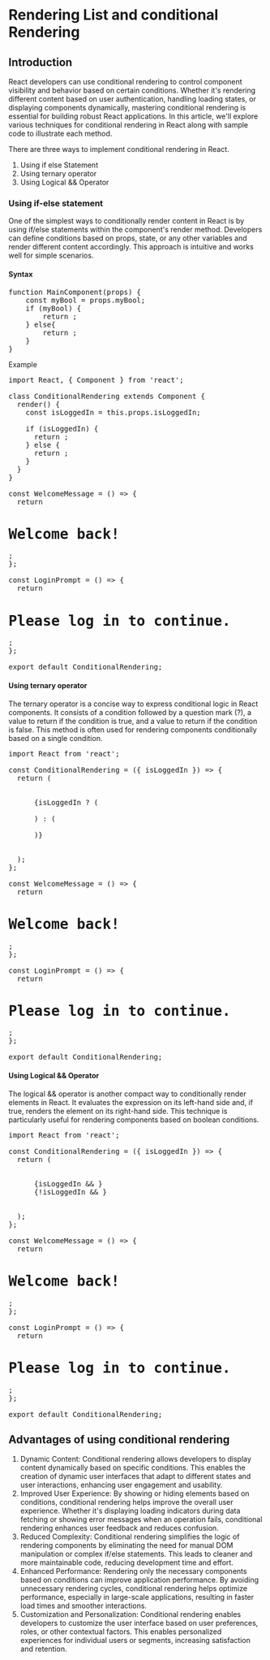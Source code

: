 # Rendering List and conditional Rendering

## Introduction
React developers can use conditional rendering to control component visibility and behavior based on certain conditions. Whether it's rendering different content based on user authentication, handling loading states, or displaying components dynamically, mastering conditional rendering is essential for building robust React applications. In this article, we'll explore various techniques for conditional rendering in React along with sample code to illustrate each method.

There are three ways to implement conditional rendering in React.
1. Using if else Statement
2. Using ternary operator
3. Using Logical && Operator


### Using if-else statement
One of the simplest ways to conditionally render content in React is by using if/else statements within the component's render method. Developers can define conditions based on props, state, or any other variables and render different content accordingly. This approach is intuitive and works well for simple scenarios.

#### Syntax

<pre>
function MainComponent(props) {
    const myBool = props.myBool;
    if (myBool) {
        return <Component1/>;
    } else{
        return <Component2/>;
    }
}
</pre>
Example
<pre>
import React, { Component } from 'react';
​
class ConditionalRendering extends Component {
  render() {
    const isLoggedIn = this.props.isLoggedIn;
​
    if (isLoggedIn) {
      return <WelcomeMessage />;
    } else {
      return <LoginPrompt />;
    }
  }
}
​
const WelcomeMessage = () => {
  return <h1>Welcome back!</h1>;
};
​
const LoginPrompt = () => {
  return <h1>Please log in to continue.</h1>;
};
​
export default ConditionalRendering;
</pre>

#### Using ternary operator
The ternary operator is a concise way to express conditional logic in React components. It consists of a condition followed by a question mark (?), a value to return if the condition is true, and a value to return if the condition is false. This method is often used for rendering components conditionally based on a single condition.


<pre>
import React from 'react';
​
const ConditionalRendering = ({ isLoggedIn }) => {
  return (
    <div>
      {isLoggedIn ? (
        <WelcomeMessage />
      ) : (
        <LoginPrompt />
      )}
    </div>
  );
};
​
const WelcomeMessage = () => {
  return <h1>Welcome back!</h1>;
};
​
const LoginPrompt = () => {
  return <h1>Please log in to continue.</h1>;
};
​
export default ConditionalRendering;
</pre>

#### Using Logical && Operator
The logical && operator is another compact way to conditionally render elements in React. It evaluates the expression on its left-hand side and, if true, renders the element on its right-hand side. This technique is particularly useful for rendering components based on boolean conditions.

<pre>
import React from 'react';
​
const ConditionalRendering = ({ isLoggedIn }) => {
  return (
    <div>
      {isLoggedIn && <WelcomeMessage />}
      {!isLoggedIn && <LoginPrompt />}
    </div>
  );
};
​
const WelcomeMessage = () => {
  return <h1>Welcome back!</h1>;
};
​
const LoginPrompt = () => {
  return <h1>Please log in to continue.</h1>;
};
​
export default ConditionalRendering;
</pre>

## Advantages of using conditional rendering
1. Dynamic Content: Conditional rendering allows developers to display content dynamically based on specific conditions. This enables the creation of dynamic user interfaces that adapt to different states and user interactions, enhancing user engagement and usability.
2. Improved User Experience: By showing or hiding elements based on conditions, conditional rendering helps improve the overall user experience. Whether it's displaying loading indicators during data fetching or showing error messages when an operation fails, conditional rendering enhances user feedback and reduces confusion.
3. Reduced Complexity: Conditional rendering simplifies the logic of rendering components by eliminating the need for manual DOM manipulation or complex if/else statements. This leads to cleaner and more maintainable code, reducing development time and effort.
4. Enhanced Performance: Rendering only the necessary components based on conditions can improve application performance. By avoiding unnecessary rendering cycles, conditional rendering helps optimize performance, especially in large-scale applications, resulting in faster load times and smoother interactions.
5. Customization and Personalization: Conditional rendering enables developers to customize the user interface based on user preferences, roles, or other contextual factors. This enables personalized experiences for individual users or segments, increasing satisfaction and retention.